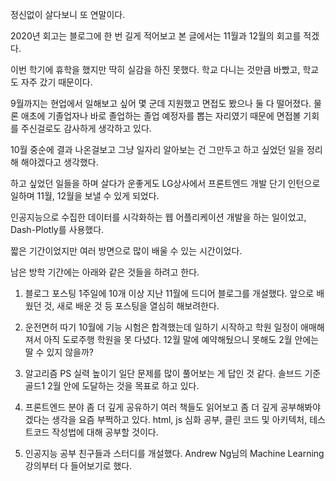 정신없이 살다보니 또 연말이다.

2020년 회고는 블로그에 한 번 길게 적어보고 본 글에서는 11월과 12월의 회고를 적겠다.

이번 학기에 휴학을 했지만 딱히 실감을 하진 못했다. 학교 다니는 것만큼 바빴고, 학교도 자주 갔기 때문이다.

9월까지는 현업에서 일해보고 싶어 몇 군데 지원했고 면접도 봤으나 둘 다 떨어졌다. 물론 애초에 기졸업자나 바로 졸업하는 졸업 예정자를 뽑는 자리였기 때문에 면접볼 기회를 주신걸로도 감사하게 생각하고 있다.

10월 중순에 결과 나온걸보고 그냥 일자리 알아보는 건 그만두고 하고 싶었던 일을 정리해 해야겠다고 생각했다.

하고 싶었던 일들을 하며 살다가 운좋게도 LG상사에서 프론트엔드 개발 단기 인턴으로 일하며 11월, 12월을 보낼 수 있게 되었다.

인공지능으로 수집한 데이터를 시각화하는 웹 어플리케이션 개발을 하는 일이었고, Dash-Plotly를 사용했다.

짧은 기간이었지만 여러 방면으로 많이 배울 수 있는 시간이었다.

남은 방학 기간에는 아래와 같은 것들을 하려고 한다.

1. 블로그 포스팅 1주일에 10개 이상
지난 11월에 드디어 블로그를 개설했다. 앞으로 배웠던 것, 새로 배운 것 등 포스팅을 열심히 해보려한다.

2. 운전면허 따기
10월에 기능 시험은 합격했는데 일하기 시작하고 학원 일정이 애매해져서 아직 도로주행 학원을 못 다녔다. 12월 말에 예약해뒀으니 못해도 2월 안에는 딸 수 있지 않을까?

3. 알고리즘 PS 실력 높이기
일단 문제를 많이 풀어보는 게 답인 것 같다. 솔브드 기준 골드1 2월 안에 도달하는 것을 목표로 하고 있다. 

4. 프론트엔드 분야 좀 더 깊게 공유하기
여러 책들도 읽어보고 좀 더 깊게 공부해봐야겠다는 생각을 요즘 부쩍하고 있다. html, js 심화 공부, 클린 코드 및 아키텍처, 테스트코드 작성법에 대해 공부할 것이다.

5. 인공지능 공부
친구들과 스터디를 개설했다. Andrew Ng님의 Machine Learning 강의부터 다 들어보기로 했다.

